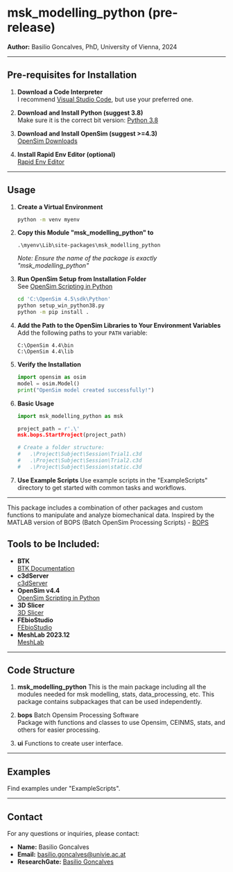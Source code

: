 # msk_modelling_python (pre-release)

**Author:** Basilio Goncalves, PhD, University of Vienna, 2024

---

## Pre-requisites for Installation

1. **Download a Code Interpreter**  
    I recommend [Visual Studio Code](https://code.visualstudio.com/download), but use your preferred one.

2. **Download and Install Python (suggest 3.8)**  
    Make sure it is the correct bit version: [Python 3.8](https://www.python.org/downloads/release/python-380/)

3. **Download and Install OpenSim (suggest >=4.3)**  
    [OpenSim Downloads](https://simtk.org/frs/?group_id=91)

4. **Install Rapid Env Editor (optional)**  
    [Rapid Env Editor](https://www.rapidee.com/en/about)

---

## Usage

1. **Create a Virtual Environment**
     ```sh
     python -m venv myenv
     ```

2. **Copy this Module "msk_modelling_python" to**
     ```
     .\myenv\Lib\site-packages\msk_modelling_python
     ```
     *Note: Ensure the name of the package is exactly "msk_modelling_python"*

3. **Run OpenSim Setup from Installation Folder**  
    See [OpenSim Scripting in Python](https://simtk-confluence.stanford.edu:8443/display/OpenSim/Scripting+in+Python)
     ```sh
     cd 'C:\OpenSim 4.5\sdk\Python'
     python setup_win_python38.py
     python -m pip install .
     ```

4. **Add the Path to the OpenSim Libraries to Your Environment Variables**  
    Add the following paths to your `PATH` variable:
     ```
     C:\OpenSim 4.4\bin
     C:\OpenSim 4.4\lib
     ```

5. **Verify the Installation**
     ```python
     import opensim as osim
     model = osim.Model()
     print("OpenSim model created successfully!")
     ```

6. **Basic Usage**
     ```python
     import msk_modelling_python as msk

     project_path = r'.\'
     msk.bops.StartProject(project_path)

     # Create a folder structure:
     #   .\Project\Subject\Session\Trial1.c3d
     #   .\Project\Subject\Session\Trial2.c3d
     #   .\Project\Subject\Session\static.c3d
     ```

7. **Use Example Scripts**
     Use example scripts in the "ExampleScripts" directory to get started with common tasks and workflows.

---

This package includes a combination of other packages and custom functions to manipulate and analyze biomechanical data. Inspired by the MATLAB version of BOPS (Batch OpenSim Processing Scripts) - [BOPS](https://simtk.org/projects/bops/)

## Tools to be Included:
- **BTK**  
  [BTK Documentation](https://biomechanical-toolkit.github.io/docs/Wrapping/Python/_getting_started.html)
- **c3dServer**  
  [c3dServer](https://www.c3dserver.com/)
- **OpenSim v4.4**  
  [OpenSim Scripting in Python](https://simtk-confluence.stanford.edu:8443/display/OpenSim/Scripting+in+Python)
- **3D Slicer**  
  [3D Slicer](https://www.slicer.org/)
- **FEbioStudio**  
  [FEbioStudio](https://febio.org/)
- **MeshLab 2023.12**  
  [MeshLab](https://www.meshlab.net/)

---

## Code Structure

1. **msk_modelling_python**
     This is the main package including all the modules needed for msk modelling, stats, data_processing, etc. This package contains subpackages that can be used independently.

2. **bops**
     Batch Opensim Processing Software  
     Package with functions and classes to use Opensim, CEINMS, stats, and others for easier processing.

3. **ui**
     Functions to create user interface.

---

## Examples

Find examples under "ExampleScripts".

---

## Contact

For any questions or inquiries, please contact:

- **Name:** Basilio Goncalves
- **Email:** basilio.goncalves@univie.ac.at
- **ResearchGate:** [Basilio Goncalves](https://www.researchgate.net/profile/Basilio-Goncalves)







